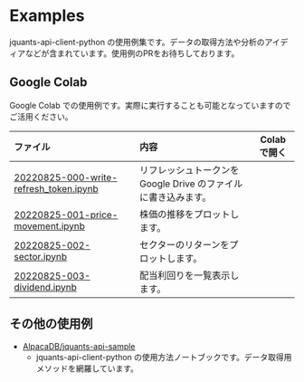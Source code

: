# Examples

jquants-api-client-python の使用例集です。データの取得方法や分析のアイディアなどが含まれています。使用例のPRをお待ちしております。

## Google Colab

Google Colab での使用例です。実際に実行することも可能となっていますのでご活用ください。

| ファイル | 内容 | Colabで開く |
| :- | :- | :-: |
| [20220825-000-write-refresh_token.ipynb](20220825-000-write-refresh_token.ipynb) | リフレッシュトークンを Google Drive のファイルに書き込みます。 | |
| [20220825-001-price-movement.ipynb](20220825-001-price-movement.ipynb) | 株価の推移をプロットします。 | |
| [20220825-002-sector.ipynb](20220825-002-sector.ipynb) | セクターのリターンをプロットします。| |
| [20220825-003-dividend.ipynb](20220825-003-dividend.ipynb) | 配当利回りを一覧表示します。 | |

## その他の使用例

- [AlpacaDB/jquants-api-sample](https://github.com/AlpacaDB/jquants-api-sample)
    - jquants-api-client-python の使用方法ノートブックです。データ取得用メソッドを網羅しています。
